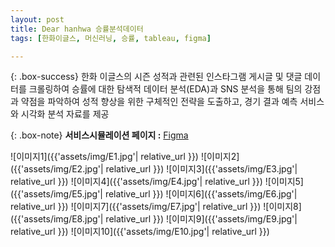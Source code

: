 ```yaml
---
layout: post
title: Dear hanhwa 승률분석데이터
tags: [한화이글스, 머신러닝, 승률, tableau, figma]

---
```


{: .box-success}
한화 이글스의 시즌 성적과 관련된 인스타그램 게시글 및 댓글 데이터를 크롤링하여 승률에 대한 탐색적 데이터 분석(EDA)과 SNS 분석을 통해 팀의 강점과 약점을 파악하여 성적 향상을 위한 구체적인 전략을 도출하고, 경기 결과 예측 서비스와 시각화 분석 자료를 제공


{: .box-note}
**서비스시뮬레이션 페이지 :** [Figma](https://m.site.naver.com/1zM8z)

![이미지1]({{'assets/img/E1.jpg'| relative_url }})
![이미지2]({{'assets/img/E2.jpg'| relative_url }})
![이미지3]({{'assets/img/E3.jpg'| relative_url }})
![이미지4]({{'assets/img/E4.jpg'| relative_url }})
![이미지5]({{'assets/img/E5.jpg'| relative_url }})
![이미지6]({{'assets/img/E6.jpg'| relative_url }})
![이미지7]({{'assets/img/E7.jpg'| relative_url }})
![이미지8]({{'assets/img/E8.jpg'| relative_url }})
![이미지9]({{'assets/img/E9.jpg'| relative_url }})
![이미지10]({{'assets/img/E10.jpg'| relative_url }})





<!-- **Here is some bold text**

## Here is a secondary heading

[This is a link to a different site](https://deanattali.com/) and [this is a link to a section inside this page](#local-urls).

Here's a table:

| Number | Next number | Previous number |
| :------ |:--- | :--- |
| Five | Six | Four |
| Ten | Eleven | Nine |
| Seven | Eight | Six |
| Two | Three | One |

You can use [MathJax](https://www.mathjax.org/) to write LaTeX expressions. For example:
When \\(a \ne 0\\), there are two solutions to \\(ax^2 + bx + c = 0\\) and they are $$x = {-b \pm \sqrt{b^2-4ac} \over 2a}.$$

How about a yummy crepe?

![Crepe](https://beautifuljekyll.com/assets/img/crepe.jpg)

It can also be centered!

![Crepe](https://beautifuljekyll.com/assets/img/crepe.jpg){: .mx-auto.d-block :}

Here's a code chunk:

~~~
var foo = function(x) {
  return(x + 5);
}
foo(3)
~~~

And here is the same code with syntax highlighting:

```javascript
var foo = function(x) {
  return(x + 5);
}
foo(3)
```

And here is the same code yet again but with line numbers:

{% highlight javascript linenos %}
var foo = function(x) {
  return(x + 5);
}
foo(3)
{% endhighlight %}

## Boxes
You can add notification, warning and error boxes like this:

### Notification

{: .box-note}
**Note:** This is a notification box.

### Warning

{: .box-warning}
**Warning:** This is a warning box.

### Error

{: .box-error}
**Error:** This is an error box.

## Local URLs in project sites {#local-urls}

When hosting a *project site* on GitHub Pages (for example, `https://USERNAME.github.io/MyProject`), URLs that begin with `/` and refer to local files may not work correctly due to how the root URL (`/`) is interpreted by GitHub Pages. You can read more about it [in the FAQ](https://beautifuljekyll.com/faq/#links-in-project-page). To demonstrate the issue, the following local image will be broken **if your site is a project site:**

![Crepe](/assets/img/crepe.jpg)

If the above image is broken, then you'll need to follow the instructions [in the FAQ](https://beautifuljekyll.com/faq/#links-in-project-page). Here is proof that it can be fixed:

![Crepe]({{ '/assets/img/crepe.jpg' | relative_url }}) -->
